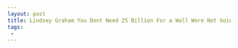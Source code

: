 ```yaml
---
layout: post
title: Lindsey Graham You Dont Need 25 Billion For a Wall Were Not Going to Build a 1900Mile Wall
tags:
 -
---
```


